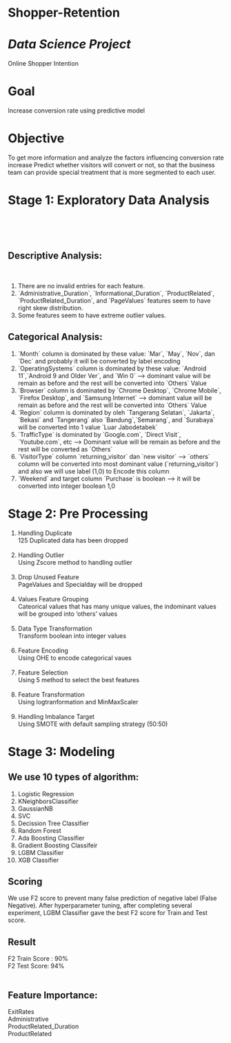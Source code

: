 # Shopper-Retention

# *Data Science Project*
Online Shopper Intention


# Goal
Increase conversion rate using predictive model

# Objective
To get more information and analyze the factors influencing conversion rate increase
Predict whether visitors will convert or not, so that the business team can provide special treatment that is more segmented to each user.

# Stage 1: Exploratory Data Analysis <br>
<br>
<br>
<br>
<h2> Descriptive Analysis: </h2> <br>
<ol>
<li> There are no invalid entries for each feature.</li>
<li>`Administrative_Duration`, `Informational_Duration`, `ProductRelated`, `ProductRelated_Duration`, and `PageValues` features seem to have right skew distribution.</li>
<li>Some features seem to have extreme outlier values.</li>
</ol>
 
  
<h2> Categorical Analysis: </h2>
<ol>
<li>`Month` column is dominated by these value: `Mar`, `May`, `Nov`, dan `Dec` and probably it will be converted by label encoding</li>
<li>`OperatingSystems` column is dominated by these value: `Android 11`,`Android 9 and Older Ver`, and `Win 0` --> dominant value will be remain as before and the rest will be converted into `Others` Value</li>
<li>`Browser` column is dominated by `Chrome Desktop`, `Chrome Mobile`, `Firefox Desktop`, and `Samsung Internet`  --> dominant value will be remain as before and the rest will be converted into `Others` Value </li>
<li>`Region` column is dominated by oleh `Tangerang Selatan`, `Jakarta`, `Bekasi` and `Tangerang` also `Bandung`,`Semarang`, and `Surabaya` will be converted into 1 value `Luar Jabodetabek` </li>
<li>`TrafficType` is dominated by `Google.com`, `Direct Visit`, `Youtube.com`, etc --> Dominant value will be remain as before and the rest will be converted as `Others`</li>
<li>`VisitorType` column `returning_visitor` dan `new visitor` --> `others` column will be converted into most dominant value (`returning_visitor`) and also we will use label (1,0) to Encode this column </li>
<li>`Weekend` and target column `Purchase` is boolean --> it will be converted into integer boolean 1,0 </li>
 </ol>







# Stage 2: Pre Processing
<ol>
<li> Handling Duplicate </li>
125 Duplicated data has been dropped <br>
<br>
<li> Handling Outlier </li>
Using Zscore method to handling outlier <br>
<br>
<li> Drop Unused Feature </li>
PageValues and Specialday will be dropped <br>
<br>
<li> Values Feature Grouping  </li>
Cateorical values that has many unique values, the indominant values will be grouped into ‘others’ values <br>
<br>
<li> Data Type Transformation </li>
Transform boolean into integer values <br>
<br>
<li> Feature Encoding </li>
Using OHE to encode categorical vaues<br>
<br>
<li> Feature Selection </li>
Using 5 method to select the best features <br>
<br>
<li> Feature Transformation  </li>
Using logtranformation and MinMaxScaler <br>
<br>
<li> Handling Imbalance Target </li>
Using SMOTE with default sampling strategy (50:50) <br>
</ol>



# Stage 3: Modeling
<h2> We use 10 types of algorithm: </h2>
<ol>
<li>Logistic Regression </li>
<li>KNeighborsClassifier </li>
<li>GaussianNB </li>
<li>SVC </li>
<li>Decission Tree Classifier </li>
<li>Random Forest </li>
<li>Ada Boosting Classifier </li>
<li>Gradient Boosting Classifeir </li>
<li>LGBM Classifier <br>
<li>XGB Classifier </li>
</ol>


<h2> Scoring </h2>
We use F2 score to prevent many false prediction of negative label (False Negative). After hyperparameter tuning, after completing several experiment, LGBM Classifier gave the best F2 score for Train and Test score. <br>

<h2> Result </h2>
F2 Train Score : 90% <br>  
F2 Test Score: 94% <br>
<br>

<h2> Feature Importance: </h2>
ExitRates <br>
Administrative <br>
ProductRelated_Duration <br>
ProductRelated <br>
